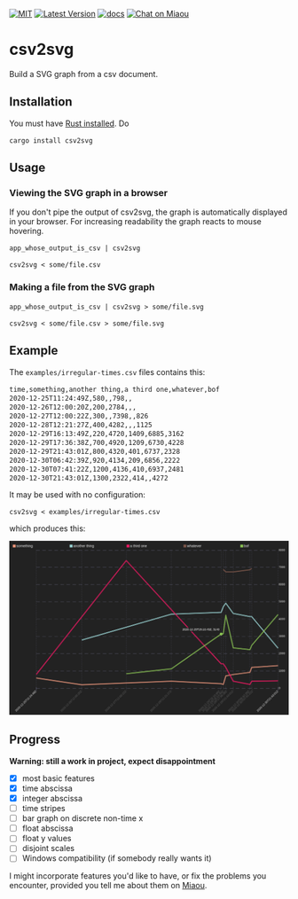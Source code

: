 [![MIT][s2]][l2] [![Latest Version][s1]][l1] [![docs][s3]][l3] [![Chat on Miaou][s4]][l4]

[s1]: https://img.shields.io/crates/v/csv2svg.svg
[l1]: https://crates.io/crates/csv2svg

[s2]: https://img.shields.io/badge/license-MIT-blue.svg
[l2]: LICENSE

[s3]: https://docs.rs/csv2svg/badge.svg
[l3]: https://docs.rs/csv2svg/

[s4]: https://miaou.dystroy.org/static/shields/room.svg
[l4]: https://miaou.dystroy.org/3


# csv2svg

Build a SVG graph from a csv document.

## Installation

You must have [Rust installed](https://rustup.rs). Do

```cli
cargo install csv2svg
```

## Usage

### Viewing the SVG graph in a browser

If you don't pipe the output of csv2svg, the graph is automatically displayed in your browser.
For increasing readability the graph reacts to mouse hovering.

```cli
app_whose_output_is_csv | csv2svg
```

```cli
csv2svg < some/file.csv
```
### Making a file from the SVG graph

```cli
app_whose_output_is_csv | csv2svg > some/file.svg
```

```cli
csv2svg < some/file.csv > some/file.svg
```

## Example

The `examples/irregular-times.csv` files contains this:

```csv
time,something,another thing,a third one,whatever,bof
2020-12-25T11:24:49Z,580,,798,,
2020-12-26T12:00:20Z,200,2784,,,
2020-12-27T12:00:22Z,300,,7398,,826
2020-12-28T12:21:27Z,400,4282,,,1125
2020-12-29T16:13:49Z,220,4720,1409,6885,3162
2020-12-29T17:36:38Z,700,4920,1209,6730,4228
2020-12-29T21:43:01Z,800,4320,401,6737,2328
2020-12-30T06:42:39Z,920,4134,209,6856,2222
2020-12-30T07:41:22Z,1200,4136,410,6937,2481
2020-12-30T21:43:01Z,1300,2322,414,,4272
```

It may be used with no configuration:

```cli
csv2svg < examples/irregular-times.csv
```

which produces this:

![irregular-times](examples/irregular-times.png)

## Progress

**Warning: still a work in project, expect disappointment**

* [x] most basic features
* [x] time abscissa
* [x] integer abscissa
* [ ] time stripes
* [ ] bar graph on discrete non-time x
* [ ] float abscissa
* [ ] float y values
* [ ] disjoint scales
* [ ] Windows compatibility (if somebody really wants it)

I might incorporate features you'd like to have, or fix the problems you encounter, provided you tell me about them on [Miaou](https://miaou.dystroy.org).
